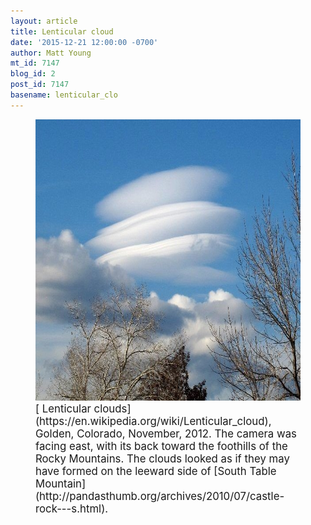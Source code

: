 ```yaml
---
layout: article
title: Lenticular cloud
date: '2015-12-21 12:00:00 -0700'
author: Matt Young
mt_id: 7147
blog_id: 2
post_id: 7147
basename: lenticular_clo
---
```

<figure>
<img src="/uploads/2015/IMG_3048_Lenticular_Clouds_600.JPG" alt="IMG_3048_Lenticular_Clouds_600.JPG" width="600" height="450" />
<figcaption markdown="span">
<big>[ Lenticular clouds](https://en.wikipedia.org/wiki/Lenticular_cloud), Golden, Colorado, November, 2012. The camera was facing east, with its back toward the foothills of the Rocky Mountains. The clouds looked as if they may have formed on the leeward side of [South Table Mountain](http://pandasthumb.org/archives/2010/07/castle-rock---s.html).</big>

</figcaption>
</figure>
